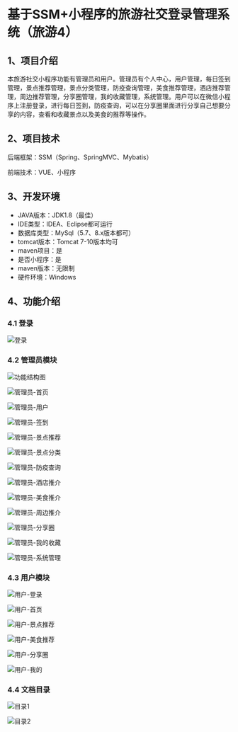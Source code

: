 # 基于SSM+小程序的旅游社交登录管理系统（旅游4）


## 1、项目介绍

​    本旅游社交小程序功能有管理员和用户。管理员有个人中心，用户管理，每日签到管理，景点推荐管理，景点分类管理，防疫查询管理，美食推荐管理，酒店推荐管理，周边推荐管理，分享圈管理，我的收藏管理，系统管理。用户可以在微信小程序上注册登录，进行每日签到，防疫查询，可以在分享圈里面进行分享自己想要分享的内容，查看和收藏景点以及美食的推荐等操作。

## 2、项目技术

后端框架：SSM（Spring、SpringMVC、Mybatis）

前端技术：VUE、小程序

## 3、开发环境

- JAVA版本：JDK1.8（最佳）
- IDE类型：IDEA、Eclipse都可运行
- 数据库类型：MySql（5.7、8.x版本都可） 
- tomcat版本：Tomcat 7-10版本均可
- maven项目：是
- 是否小程序：是
- maven版本：无限制
- 硬件环境：Windows


## 4、功能介绍

### 4.1 登录

![登录](https://www.codemarket.fun/202407182022080.png)

### 4.2 管理员模块

![功能结构图](https://www.codemarket.fun/202407182022814.png)

![管理员-首页](https://www.codemarket.fun/202407182022577.png)

![管理员-用户](https://www.codemarket.fun/202407182022971.png)

![管理员-签到](https://www.codemarket.fun/202407182022513.png)

![管理员-景点推荐](https://www.codemarket.fun/202407182022831.png)

![管理员-景点分类](https://www.codemarket.fun/202407182022828.png)

![管理员-防疫查询](https://www.codemarket.fun/202407182022818.png)

![管理员-酒店推介](https://www.codemarket.fun/202407182022850.png)

![管理员-美食推介](https://www.codemarket.fun/202407182022348.png)

![管理员-周边推介](https://www.codemarket.fun/202407182022088.png)

![管理员-分享圈](https://www.codemarket.fun/202407182022838.png)

![管理员-我的收藏](https://www.codemarket.fun/202407182022675.png)

![管理员-系统管理](https://www.codemarket.fun/202407182022739.png)

### 4.3 用户模块

![用户-登录](https://www.codemarket.fun/202407182022033.png)

![用户-首页](https://www.codemarket.fun/202407182022034.png)

![用户-景点推荐](https://www.codemarket.fun/202407182022006.png)

![用户-美食推荐](https://www.codemarket.fun/202407182022047.png)

![用户-分享圈](https://www.codemarket.fun/202407182022994.png)

![用户-我的](https://www.codemarket.fun/202407182022029.png)

### 4.4 文档目录

![目录1](https://www.codemarket.fun/202407182022771.png)

![目录2](https://www.codemarket.fun/202407182022774.png)





